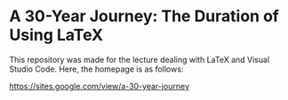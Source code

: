# A 30-Year Journey: The Duration of Using LaTeX

This repository was made for the lecture dealing with LaTeX and Visual Studio Code.
Here, the homepage is as follows:

https://sites.google.com/view/a-30-year-journey
